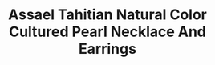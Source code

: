 ---
title: Assael Tahitian Natural Color Cultured Pearl Necklace And Earrings
description: |
  Set the stage for contemporary elegance with magnificent grey Tahitian Pearls and marquise-cut Diamonds.
specs: |
  EARRINGS: 18.4-15.9mm Tahitian Natural Color Cultured Pearl Drops and 5.06 carats of White marquise-cut Diamonds, set in 18K White Gold.

  NECKLACE: 15.0 - 17.3mm Tahitian Natural Color Cultured Cultured Gem Pearls.
images:
  - image_path: /uploads/assael-tahitian-natural-color-cultured-pearl-necklace-and-earrings.png
_category:
order: 24
tags:
  - necklaces
  - earrings
---